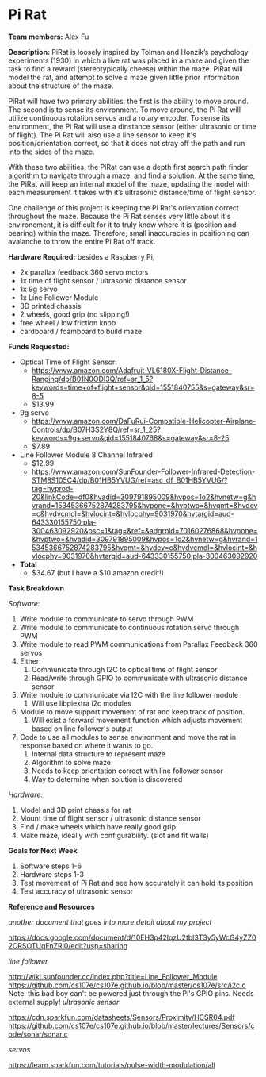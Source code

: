 # Pi Rat

**Team members:** Alex Fu

**Description:**
PiRat is loosely inspired by Tolman and Honzik’s psychology experiments (1930) 
in which a live rat was placed in a maze and given the task to find a reward 
(stereotypically cheese) within the maze. PiRat will model the rat, and attempt 
to solve a maze given little prior information about the structure of the maze.

PiRat will have two primary abilities: the first is the ability to move around.
The second is to sense its environment. To move around, the Pi Rat will utilize
continuous rotation servos and a rotary encoder. To sense its environment,
the Pi Rat will use a dinstance sensor (either ultrasonic or time of flight). The
Pi Rat will also use a line sensor to keep it's position/orientation correct, so
that it does not stray off the path and run into the sides of the maze. 

With these two abilities, the PiRat can use a depth first search path finder 
algorithm to navigate through a maze, and find a solution. At the same time, 
the PiRat will keep an internal model of the maze, updating the model with each 
measurement it takes with it’s ultrasonic distance/time of flight sensor. 

One challenge of this project is keeping the Pi Rat's orientation correct throughout
the maze. Because the Pi Rat senses very little about it's environement, it is difficult
for it to truly know where it is (position and bearing) within the maze. Therefore, small
inaccuracies in positioning can avalanche to throw the entire Pi Rat off track. 

**Hardware Required:** 
besides a Raspberry Pi,

* 2x parallax feedback 360 servo motors
* 1x time of flight sensor / ultrasonic distance sensor
* 1x 9g servo
* 1x Line Follower Module
* 3D printed chassis
* 2 wheels, good grip (no slipping!)
* free wheel / low friction knob
* cardboard / foamboard to build maze

**Funds Requested:**

* Optical Time of Flight Sensor: 
    * https://www.amazon.com/Adafruit-VL6180X-Flight-Distance-Ranging/dp/B01N0ODI3Q/ref=sr_1_5?keywords=time+of+flight+sensor&qid=1551840755&s=gateway&sr=8-5
    * $13.99
* 9g servo
    * https://www.amazon.com/DaFuRui-Compatible-Helicopter-Airplane-Controls/dp/B07H3S2Y8Q/ref=sr_1_25?keywords=9g+servo&qid=1551840768&s=gateway&sr=8-25
    * $7.89
* Line Follower Module 8 Channel Infrared 
    * $12.99
    * https://www.amazon.com/SunFounder-Follower-Infrared-Detection-STM8S105C4/dp/B01HB5YVUG/ref=asc_df_B01HB5YVUG/?tag=hyprod-20&linkCode=df0&hvadid=309791895009&hvpos=1o2&hvnetw=g&hvrand=15345366752874283795&hvpone=&hvptwo=&hvqmt=&hvdev=c&hvdvcmdl=&hvlocint=&hvlocphy=9031970&hvtargid=aud-643330155750:pla-300463092920&psc=1&tag=&ref=&adgrpid=70160276868&hvpone=&hvptwo=&hvadid=309791895009&hvpos=1o2&hvnetw=g&hvrand=15345366752874283795&hvqmt=&hvdev=c&hvdvcmdl=&hvlocint=&hvlocphy=9031970&hvtargid=aud-643330155750:pla-300463092920
* **Total**
    * $34.67 (but I have a $10 amazon credit!)

**Task Breakdown**

*Software:*

1. Write module to communicate to servo through PWM
1. Write module to communicate to continuous rotation servo through PWM
1. Write module to read PWM communications from Parallax Feedback 360 servos
1. Either:
   1. Communicate through I2C to optical time of flight sensor
   1. Read/write through GPIO to communicate with ultrasonic distance sensor
1. Write module to communicate via I2C with the line follower module
   1. Will use libpiextra i2c modules
1. Module to move support movement of rat and keep track of position.
   1. Will exist a forward movement function which adjusts movement based on line follower's output 
1. Code to use all modules to sense environment and move the rat in response based on
   where it wants to go. 
   1. Internal data structure to represent maze
   1. Algorithm to solve maze
   1. Needs to keep orientation correct with line follower sensor
   1. Way to determine when solution is discovered

*Hardware:*

1. Model and 3D print chassis for rat
1. Mount time of flight sensor / ultrasonic distance sensor
1. Find / make wheels which have really good grip
1. Make maze, ideally with configurability. (slot and fit walls)

**Goals for Next Week**
1. Software steps 1-6
1. Hardware steps 1-3
1. Test movement of Pi Rat and see how accurately it can hold its position
1. Test accuracy of ultrasonic sensor

**Reference and Resources**

*another document that goes into more detail about my project*

https://docs.google.com/document/d/10EH3p42lqzU2tbl3T3y5yWcG4yZZ02CRSOTUqFnZRl0/edit?usp=sharing

*line follower*

http://wiki.sunfounder.cc/index.php?title=Line_Follower_Module
https://github.com/cs107e/cs107e.github.io/blob/master/cs107e/src/i2c.c
Note: this bad boy can't be powered just through the Pi's GPIO pins. Needs external supply!
*ultrasonic sensor*

https://cdn.sparkfun.com/datasheets/Sensors/Proximity/HCSR04.pdf
https://github.com/cs107e/cs107e.github.io/blob/master/lectures/Sensors/code/sonar/sonar.c

*servos*

https://learn.sparkfun.com/tutorials/pulse-width-modulation/all
